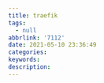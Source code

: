```yaml
---
title: traefik
tags:
  - null
abbrlink: '7112'
date: 2021-05-10 23:36:49
categories:
keywords:
description:
---
```

